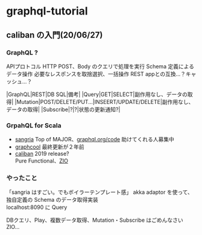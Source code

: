 # graphql-tutorial

## caliban の入門(20/06/27)  

### GraphQL ?

APIプロトコル
HTTP POST、Body のクエリで処理を実行
Schema 定義によるデータ操作
必要なレスポンスを取捨選択、一括操作
REST appとの互換...？キャッシュ...？

|GraphQL|REST|DB SQL|備考|
|Query|GET|SELECT|副作用なし、データの取得|
|Mutation|POST/DELETE/PUT...|INSEERT/UPDATE/DELETE|副作用なし、データの取得|
|Subscribe|?|?|状態の更新通知?|

### GrpahQL for Scala

* [sangria](https://github.com/sangria-graphql/sangria)
Top of MAJOR、[graphql.org/code](https://graphql.org/code/#scala)
助けてくれる人募集中
* [graphcool](https://github.com/prisma/graphcool-framework)
最終更新が２年前
* [caliban](https://github.com/ghostdogpr/caliban)
2019 release?  
Pure Functional、[ZIO](https://github.com/zio/ziohttps://github.com/zio/zio)

### やったこと
「sangria はすごい。でもボイラーテンプレート感」
akka adaptor を使って、独自定義の Schema のデータ取得実装  
localhost:8090 に Query  

DBクエリ、Play、複数データ取得、Mutation・Subscribe はごめんなさい  
ZIO...
